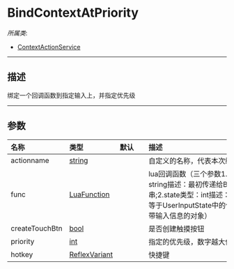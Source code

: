 # BindContextAtPriority

*所属类*:
* [ContextActionService](/Api/Classes/Input/ContextActionService.md)
------------------------------------------------------------------------------------------
## 描述

绑定一个回调函数到指定输入上，并指定优先级

------------------------------------------------------------------------------------------
## 参数

|<div style="width:100px">名称</div>|<div style="width:100px">类型</div>|<div style="width:50px">默认</div>|<div style="width:350px">描述</div>|
|:---|:---|:---|:---|
|actionname|[string](/Api/DataType/String.md)||自定义的名称，代表本次绑定|
|func|[LuaFunction](/Api/Enums/LuaFunction.md)||lua回调函数（三个参数1.actionName类型：string描述：最初传递给BindAction的相同字符串;2.state类型：int描述：当前事件的输入状态，等于UserInputState中的值;3.inputObj类型：携带输入信息的对象）|
|createTouchBtn|[bool](/Api/DataType/Bool.md)||是否创建触摸按钮|
|priority|[int](/Api/DataType/Number.md)||指定的优先级，数字越大优先级越高|
|hotkey|[ReflexVariant](/Api/Enums/ReflexVariant.md)||快捷键|
